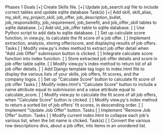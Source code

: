 Phases 1
    Goals
    [+] Create Skills file.
    [+] Update job_search.sql file to include correct tables and update sqlite database
        Task(s)
        [+] Add skill, skill_alias, my_skill, my_project_skill, job_offer, job_description_bullet, job_responsibility, job_requirement, job_benefit, and job_offer_skill tables to sqlite database.
        [+] Add old_job_offer table to sqlite database.
    [ ] Use Python script to add data to sqlite database.
    [ ] Set up calculate score function, in view.py, to calculate the fit score of a job offer.
    [ ] Implement extraction, analysis, storing offer/score, and displaying results of job offers.
        Tasks
        [ ] Modify view.py's index method to extract job offer detail when "Add Job Offer" submission button is clicked.
        [ ] Integrate calculate score function into index function.
        [ ] Store extracted job offer details and score in job offer table sqlite.
        [ ] Modify view.py's index method to return list of all job offer details.
        [ ] Add Django template tag logic to index.html file to display the various lists of your skills, job offers, fit scores, and the company logos.
    [ ] Set up "Calculate Score" button to calculate fit score of job offer
        Tasks
        [ ] Modify index.html's "Calculate Score" button to include a name attribute equal to submission and a value attribute equal to calculate_score.
        [ ] Modify view.py to calculate the fit score of all job offers, when "Calculate Score" button is clicked.
    [ ] Modify view.py's index method to return a sorted list of job offers' fit scores, in descending order.
    [ ] Implement "Update Job Offer" button.
        Tasks
    [ ] Implement "Remove Job Offer" button.
        Tasks
    [ ] Modify current index.html to collapse each job's various list, when the list name is clicked.
        Task(s)
        [ ] Convert the various row descriptions divs, about a job offer, into items in an unordered list.

